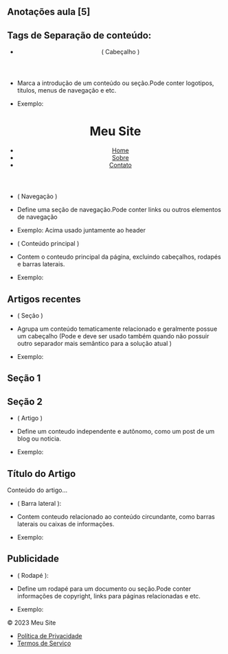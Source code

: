 ## Anotações aula [5]

## Tags de Separação de conteúdo:

- <header> ( Cabeçalho )
* Marca a introdução de um conteúdo ou seção.Pode conter logotipos, titulos, menus de navegação e etc.

* Exemplo: 
<header>
  <h1>Meu Site</h1>
  <nav>
    <ul>
      <li><a href="#">Home</a></li>
      <li><a href="#">Sobre</a></li>
      <li><a href="#">Contato</a></li>
    </ul>
  </nav>
</header>

- <nav> ( Navegação )
* Define uma seção de navegação.Pode conter links ou outros elementos de navegação

* Exemplo:
Acima usado juntamente ao header

- <main> ( Conteúdo principal )
* Contem o conteudo principal da página, excluindo cabeçalhos, rodapés e barras laterais.

* Exemplo: 
<main>
<h2> Artigos recentes </h2>
<!-- Conteúdo princiapl da página -->
</main>

- <section> ( Seção )
* Agrupa um conteúdo tematicamente relacionado e geralmente possue um cabeçalho (Pode e deve ser usado também quando não possuir outro separador mais semântico para a solução atual )

* Exemplo:
<section>
  <h2>Seção 1</h2>
  <!-- Conteúdo relacionado à Seção 1 -->
</section>

<section>
  <h2>Seção 2</h2>
  <!-- Conteúdo relacionado à Seção 2 -->
</section>

- <article> ( Artigo )
* Define um conteudo independente e autônomo, como um post de um blog ou noticia.

* Exemplo:
<article>
  <h2>Título do Artigo</h2>
  <p>Conteúdo do artigo...</p>
</article>

- <aside> ( Barra lateral ):
* Contem conteudo relacionado ao conteúdo circundante, como barras laterais ou caixas de informações.

* Exemplo:
<aside>
  <h2>Publicidade</h2>
  <!-- Conteúdo da barra lateral -->
</aside>


- <footer> ( Rodapé ):
* Define um rodapé para um documento ou seção.Pode conter informações de copyright, links para páginas relacionadas e etc.

* Exemplo:
<footer>
  <p>&copy; 2023 Meu Site</p>
  <nav>
    <ul>
      <li><a href="#">Política de Privacidade</a></li>
      <li><a href="#">Termos de Serviço</a></li>
    </ul>
  </nav>
</footer>


